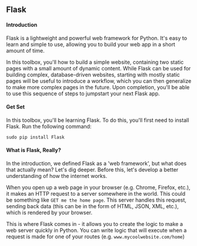 ## Flask 

#### Introduction
Flask is a lightweight and powerful web framework for Python. It's easy to learn and simple to use, allowing you to build your web app in a short amount of time.

In this toolbox, you'll how to build a simple website, containing two static pages with a small amount of dynamic content. While Flask can be used for building complex, database-driven websites, starting with mostly static pages will be useful to introduce a workflow, which you can then generalize to make more complex pages in the future. Upon completion, you'll be able to use this sequence of steps to jumpstart your next Flask app.

#### Get Set
In this toolbox, you'll be learning Flask. To do this, you'll first need to install Flask. Run the following command:

`sudo pip install Flask`

#### What is Flask, Really?

In the introduction, we defined Flask as a 'web framework', but what does that actually mean? Let's dig deeper. Before this, let's develop a better understanding of how the internet works.

When you open up a web page in your browser (e.g. Chrome, Firefox, etc.), it makes an HTTP request to a server somewhere in the world. This could be something like `GET me the home page`. This server handles this request, sending back data (this can be in the form of HTML, JSON, XML, etc.), which is rendered by your browser. 

This is where Flask comes in - it allows you to create the logic to make a web server quickly in Python. You can write logic that will execute when a request is made for one of your routes (e.g. `www.mycoolwebsite.com/home`)
